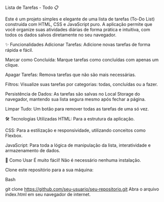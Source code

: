 Lista de Tarefas - Todo 📋

Este é um projeto simples e elegante de uma lista de tarefas (To-Do List) construída com HTML, CSS e JavaScript puro. A aplicação permite que você organize suas atividades diárias de forma prática e intuitiva, com todos os dados salvos diretamente no seu navegador.

✨ Funcionalidades
Adicionar Tarefas: Adicione novas tarefas de forma rápida e fácil.

Marcar como Concluída: Marque tarefas como concluídas com apenas um clique.

Apagar Tarefas: Remova tarefas que não são mais necessárias.

Filtros: Visualize suas tarefas por categorias: todas, concluídas ou a fazer.

Persistência de Dados: As tarefas são salvas no Local Storage do navegador, mantendo sua lista segura mesmo após fechar a página.

Limpar Tudo: Um botão para remover todas as tarefas de uma só vez.

🛠️ Tecnologias Utilizadas
HTML: Para a estrutura da aplicação.

CSS: Para a estilização e responsividade, utilizando conceitos como Flexbox.

JavaScript: Para toda a lógica de manipulação da lista, interatividade e armazenamento de dados.

🚀 Como Usar
É muito fácil! Não é necessário nenhuma instalação.

Clone este repositório para a sua máquina:

Bash

git clone https://github.com/seu-usuario/seu-repositorio.git
Abra o arquivo index.html em seu navegador de internet.
